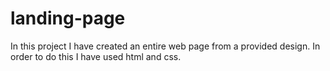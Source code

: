 # landing-page
In this project I have created an entire web page from a provided design. 
In order to do this I have used html and css.